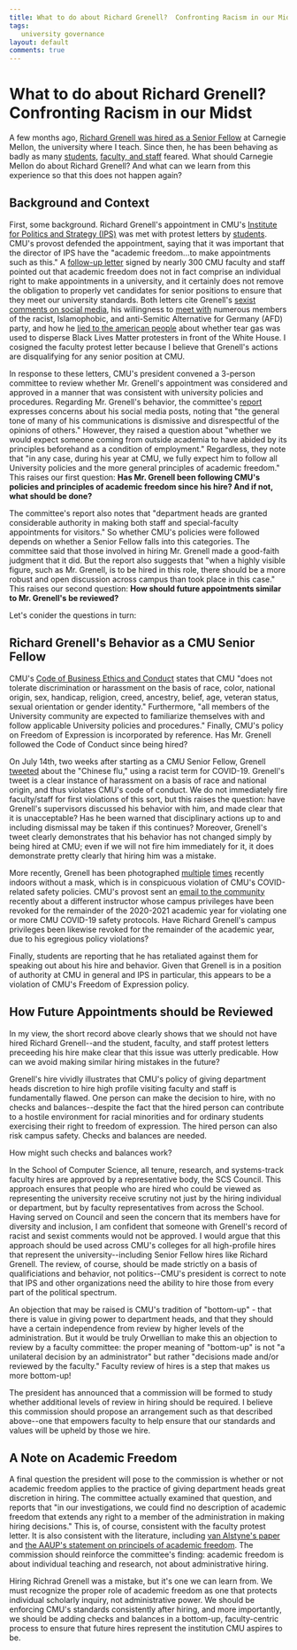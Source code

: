 ```yaml
---
title: What to do about Richard Grenell?  Confronting Racism in our Midst
tags:
   university governance
layout: default
comments: true
---
```


What to do about Richard Grenell?  Confronting Racism in our Midst
==================================================================

A few months ago, [Richard Grenell was hired as a Senior Fellow](https://www.cmu.edu/news/stories/archives/2020/june/grenell-named-ips-fellow.html) at Carnegie Mellon, the university where I teach.  Since then, he has been behaving as badly as many [students](https://actionnetwork.org/petitions/rescind-richard-grenells-senior-fellow-position/), [faculty, and staff](https://docs.google.com/document/d/1KJWLAWdS3-Jdg6HlhAXcfo3zJlzmiYzeSLaaE0dgkfY/edit) feared.  What should Carnegie Mellon do about Richard Grenell?  And what can we learn from this experience so that this does not happen again?

Background and Context
----------------------

First, some background.  Richard Grenell's appointment in CMU's [Institute for Politics and Strategy (IPS)](https://www.cmu.edu/ips/) was met with protest letters by [students](https://actionnetwork.org/petitions/rescind-richard-grenells-senior-fellow-position/).  CMU's provost defended the appointment, saying that it was important that the director of IPS have the "academic freedom...to make appointments such as this."  A [follow-up letter]( https://docs.google.com/document/d/1KJWLAWdS3-Jdg6HlhAXcfo3zJlzmiYzeSLaaE0dgkfY/edit) signed by nearly 300 CMU faculty and staff pointed out that academic freedom does not in fact comprise an individual right to make appointments in a university, and it certainly does not remove the obligation to properly vet candidates for senior positions to ensure that they meet our university standards.  Both letters cite Grenell's [sexist comments on social media](https://www.huffpost.com/entry/richard-grenell-mitt-romney-online-attacks_n_1442726), his willingness to [meet with](https://www.spiegel.de/international/world/u-s-ambassador-richard-grenell-is-isolated-in-berlin-a-1247610.html) numerous members of the racist, Islamophobic, and anti-Semitic Alternative for Germany (AFD) party, and how he [lied to the american people](https://twitter.com/RichardGrenell/status/1269090946727047168) about whether tear gas was used to disperse Black Lives Matter protesters in front of the White House.  I cosigned the faculty protest letter because I believe that Grenell's actions are disqualifying for any senior position at CMU.

In response to these letters, CMU's president convened a 3-person committee to review whether Mr. Grenell's appointment was considered and approved in a manner that was consistent with university policies and procedures.  Regarding Mr. Grenell's behavior, the committee's [report](https://www.cmu.edu/leadership/assets/pdf/committee-report-regarding-grenell-appointment.pdf) expresses concerns about his social media posts, noting that "the general tone of many of his communications is dismissive and disrespectful of the opinions of others."   However, they raised a question about "whether we would expect someone coming from outside academia to have abided by its principles beforehand as a condition of employment."  Regardless, they note that "in any case, during his year at CMU, we fully expect him to follow all University policies and the more general principles of academic freedom."  This raises our first question: **Has Mr. Grenell been following CMU's policies and principles of academic freedom since his hire?  And if not, what should be done?**

The committee's report also notes that "department heads are granted considerable authority in making both staff and special-faculty appointments for visitors."  So whether CMU's policies were followed depends on whether a Senior Fellow falls into this categories.  The committee said that those involved in hiring Mr. Grenell made a good-faith judgment that it did.  But the report also suggests that "when a highly visible figure, such as Mr. Grenell, is to be hired in this role, there should be a more robust and open discussion across campus than took place in this case."  This raises our second question: **How should future appointments similar to Mr. Grenell's be reviewed?**

Let's conider the questions in turn:

Richard Grenell's Behavior as a CMU Senior Fellow
-------------------------------------------------

CMU's [Code of Business Ethics and Conduct](https://www.cmu.edu/policies/administrative-and-governance/code-business-ethics-conduct.html) states that CMU "does not tolerate discrimination or harassment on the basis of race, color, national origin, sex, handicap, religion, creed, ancestry, belief, age, veteran status, sexual orientation or gender identity."  Furthermore, "all members of the University community are expected to familiarize themselves with and follow applicable University policies and procedures."  Finally, CMU's policy on Freedom of Expression is incorporated by reference.  Has Mr. Grenell followed the Code of Conduct since being hired?

On July 14th, two weeks after starting as a CMU Senior Fellow, Grenell [tweeted]( https://twitter.com/RichardGrenell/status/1282911573053448194) about the "Chinese flu," using a racist term for COVID-19.  Grenell's tweet is a clear instance of harassment on a basis of race and national origin, and thus violates CMU's code of conduct.  We do not immediately fire faculty/staff for first violations of this sort, but this raises the question: have Grenell's supervisors discussed his behavior with him, and made clear that it is unacceptable?  Has he been warned that disciplinary actions up to and including dismissal may be taken if this continues?  Moreover, Grenell's tweet clearly demonstrates that his behavior has not changed simply by being hired at CMU; even if we will not fire him immediately for it, it does demonstrate pretty clearly that hiring him was a mistake.

More recently, Grenell has been photographed [multiple](https://twitter.com/RichardGrenell/status/1316182046784589824) [times](https://www.dailymail.co.uk/femail/article-8873757/Playful-video-shows-Tiffany-Trump-dancing-Richard-Grenell-campaign-fundraiser.html) recently indoors without a mask, which is in conspicuous violation of CMU's COVID-related safety policies.  CMU's provost sent an [email to the community](https://www.cmu.edu/coronavirus/news-and-communications/communications-archive/2020/october/important-notice-covid-19.html) recently about a different instructor whose campus privileges have been revoked for the remainder of the 2020-2021 academic year for violating one or more CMU COVID-19 safety protocols.  Have Richard Grenell's campus privileges been likewise revoked for the remainder of the academic year, due to his egregious policy violations?

Finally, students are reporting that he has retaliated against them for speaking out about his hire and behavior.  Given that Grenell is in a position of authority at CMU in general and IPS in particular, this appears to be a violation of CMU's Freedom of Expression policy.

How Future Appointments should be Reviewed
------------------------------------------

In my view, the short record above clearly shows that we should not have hired Richard Grenell--and the student, faculty, and staff protest letters preceeding his hire make clear that this issue was utterly predicable.  How can we avoid making similar hiring mistakes in the future?

Grenell's hire vividly illustrates that CMU's policy of giving department heads discretion to hire high profile visiting faculty and staff is fundamentally flawed.  One person can make the decision to hire, with no checks and balances--despite the fact that the hired person can contribute to a hostile environment for racial minorities and for ordinary students exercising their right to freedom of expression.  The hired person can also risk campus safety.  Checks and balances are needed.

How might such checks and balances work?

In the School of Computer Science, all tenure, research, and systems-track faculty hires are approved by a representative body, the SCS Council.  This approach ensures that people who are hired who could be viewed as representing the university receive scrutiny not just by the hiring individual or department, but by faculty representatives from across the School.  Having served on Council and seen the concern that its members have for diversity and inclusion, I am confident that someone with Grenell's record of racist and sexist comments would not be approved.  I would argue that this approach should be used across CMU's colleges for all high-profile hires that represent the university--including Senior Fellow hires like Richard Grenell.  The review, of course, should be made strictly on a basis of qualificiations and behavior, not politics--CMU's president is correct to note that IPS and other organizations need the ability to hire those from every part of the political spectrum.

An objection that may be raised is CMU's tradition of "bottom-up" - that there is value in giving power to department heads, and that they should have a certain independence from review by higher levels of the administration.  But it would be truly Orwellian to make this an objection to review by a faculty committee: the proper meaning of "bottom-up" is not "a unilateral decision by an administrator" but rather "decisions made and/or reviewed by the faculty."  Faculty review of hires is a step that makes us more bottom-up!

The president has announced that a commission will be formed to study whether additional levels of review in hiring should be required.  I believe this commission should propose an arrangement such as that described above--one that empowers faculty to help ensure that our standards and values will be upheld by those we hire.


A Note on Academic Freedom
--------------------------

A final question the president will pose to the commission is whether or not academic freedom applies to the practice of giving department heads great discretion in hiring.  The committee actually examined that question, and reports that "in our investigations, we could find no description of academic freedom that extends any right to a member of the administration in making hiring decisions."  This is, of course, consistent with the faculty protest letter.  It is also consistent with the literature, including [van Alstyne's paper](https://www.jstor.org/stable/1038672?seq=4#metadata_info_tab_contents) and [the AAUP's statement on principels of academic freedom](https://www.aaup.org/report/1940-statement-principles-academic-freedom-and-tenure).  The commission should reinforce the committee's finding: academic freedom is about individual teaching and research, not about administrative hiring.

Hiring Richrad Grenell was a mistake, but it's one we can learn from.  We must recognize the proper role of academic freedom as one that protects individual scholarly inquiry, not administrative power.  We should be enforcing CMU's standards consistently after hiring, and more importantly, we should be adding checks and balances in a bottom-up, faculty-centric process to ensure that future hires represent the institution CMU aspires to be.

